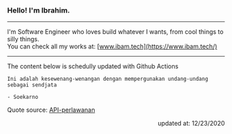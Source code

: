 <h3>Hello! I'm Ibrahim.</h3>

---

I'm Software Engineer who loves build whatever I wants, from cool things to silly things. <br>
You can check all my works at: [www.ibam.tech](https://www.ibam.tech/)

---

The content below is schedully updated with Github Actions

    Ini adalah kesewenang-wenangan dengan mempergunakan undang-undang sebagai sendjata

    - Soekarno

Quote source: [API-perlawanan](https://github.com/ibamibrhm/api-perlawanan)

<div dir="rtl">
updated at: 12/23/2020
</div>